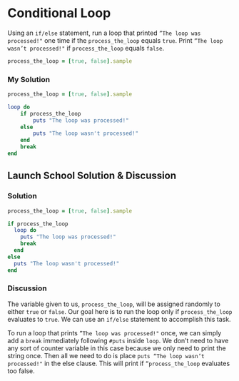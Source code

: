 # Conditional Loop
Using an `if/else` statement, run a loop that printed `”The loop was processed!"` one time if the `process_the_loop` equals `true`. Print `”The loop wasn’t processed!"` if `process_the_loop` equals `false`.

```rb
process_the_loop = [true, false].sample
```

### My Solution

```rb 
process_the_loop = [true, false].sample

loop do
	if process_the_loop
		puts "The loop was processed!"
	else
		puts "The loop wasn't processed!"
	end
	break
end
```

## Launch School Solution & Discussion
### Solution

```rb
process_the_loop = [true, false].sample

if process_the_loop
  loop do
    puts "The loop was processed!"
    break
  end
else
  puts "The loop wasn't processed!"
end
```

### Discussion

The variable given to us, `process_the_loop`, will be assigned randomly to either `true` or `false`. Our goal here is to run the loop only if `process_the_loop` evaluates to `true`. We can use an `if/else` statement to accomplish this task.

To run a loop that prints `”The loop was processed!"` once, we can simply add a `break` immediately following `#puts` inside `loop`. We don’t need to have any sort of counter variable in this case because we only need to print the string once. Then all we need to do is place `puts “The loop wasn’t processed!"` in the else clause. This will print if `”process_the_loop` evaluates too false.